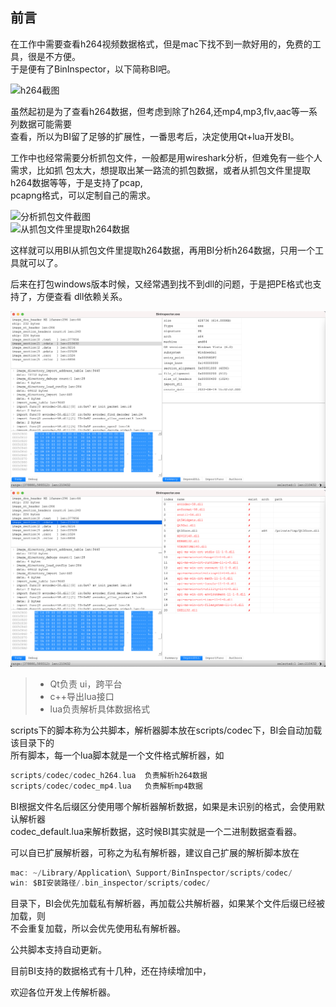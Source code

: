 ## 前言

在工作中需要查看h264视频数据格式，但是mac下找不到一款好用的，免费的工具，很是不方便。  
于是便有了BinInspector，以下简称BI吧。  

![h264截图](../screenshots/mac_h264.png)  


虽然起初是为了查看h264数据，但考虑到除了h264,还mp4,mp3,flv,aac等一系列数据可能需要  
查看，所以为BI留了足够的扩展性，一番思考后，决定使用Qt+lua开发BI。  

工作中也经常需要分析抓包文件，一般都是用wireshark分析，但难免有一些个人需求，比如抓
包太大，想提取出某一路流的抓包数据，或者从抓包文件里提取h264数据等等，于是支持了pcap,   
pcapng格式，可以定制自己的需求。  

![分析抓包文件截图](../screenshots/mac_pcap.png)  
![从抓包文件里提取h264数据](../screenshots/mac_pcap_rtp_extract_h264.png)  

这样就可以用BI从抓包文件里提取h264数据，再用BI分析h264数据，只用一个工具就可以了。  

后来在打包windows版本时候，又经常遇到找不到dll的问题，于是把PE格式也支持了，方便查看
dll依赖关系。  

![PE截图](../screenshots/mac_exe.png)  
![DLL依赖截图](../screenshots/mac_exe_depend_dll.png)  

> * Qt负责 ui，跨平台  
> * c++导出lua接口  
> * lua负责解析具体数据格式  

scripts下的脚本称为公共脚本，解析器脚本放在scripts/codec下，BI会自动加载该目录下的  
所有脚本，每一个lua脚本就是一个文件格式解析器，如  
```c
scripts/codec/codec_h264.lua  负责解析h264数据    
scripts/codec/codec_mp4.lua   负责解析mp4数据  
```

BI根据文件名后缀区分使用哪个解析器解析数据，如果是未识别的格式，会使用默认解析器  
codec_default.lua来解析数据，这时候BI其实就是一个二进制数据查看器。  

可以自已扩展解析器，可称之为私有解析器，建议自己扩展的解析脚本放在  
```c
mac: ~/Library/Application\ Support/BinInspector/scripts/codec/         
win: $BI安装路径/.bin_inspector/scripts/codec/
```
目录下，BI会优先加载私有解析器，再加载公共解析器，如果某个文件后缀已经被加载，则  
不会重复加载，所以会优先使用私有解析器。  

公共脚本支持自动更新。  

目前BI支持的数据格式有十几种，还在持续增加中， 


欢迎各位开发上传解析器。 

